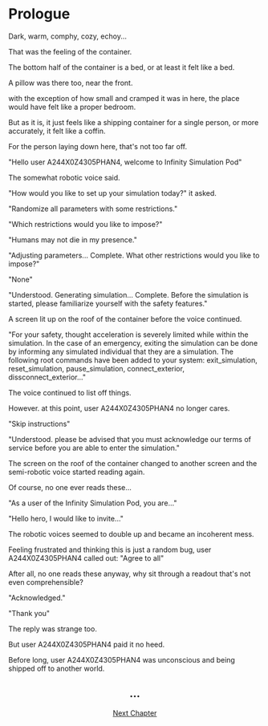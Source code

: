 # Prologue

Dark, warm, comphy, cozy, echoy... 

That was the feeling of the container.

The bottom half of the container is a bed, or at least it felt like a bed.

A pillow was there too, near the front.

with the exception of how small and cramped it was in here, the place would have felt like a proper bedroom. 

But as it is, it just feels like a shipping container for a single person, or more accurately, it felt like a coffin. 

For the person laying down here, that's not too far off.

"Hello user A244X0Z4305PHAN4, welcome to Infinity Simulation Pod"

The somewhat robotic voice said.

"How would you like to set up your simulation today?" it asked.

"Randomize all parameters with some restrictions."

"Which restrictions would you like to impose?"

"Humans may not die in my presence."

"Adjusting parameters... Complete. What other restrictions would you like to impose?"

"None"

"Understood. Generating simulation... Complete. Before the simulation is started, please familiarize yourself with the safety features."

A screen lit up on the roof of the container before the voice continued.

"For your safety, thought acceleration is severely limited while within the simulation. In the case of an emergency, exiting the simulation can be done by informing any simulated individual that they are a simulation. The following root commands have been added to your system: exit_simulation, reset_simulation, pause_simulation, connect_exterior, dissconnect_exterior..."

The voice continued to list off things.

However. at this point, user A244X0Z4305PHAN4 no longer cares.

"Skip instructions"

"Understood. please be advised that you must acknowledge our terms of service before you are able to enter the simulation."

The screen on the roof of the container changed to another screen and the semi-robotic voice started reading again.

Of course, no one ever reads these... 

"As a user of the Infinity Simulation Pod, you are..."

"Hello hero, I would like to invite..."

The robotic voices seemed to double up and became an incoherent mess.

Feeling frustrated and thinking this is just a random bug, user A244X0Z4305PHAN4 called out: "Agree to all"

After all, no one reads these anyway, why sit through a readout that's not even comprehensible?

"Acknowledged."

"Thank you"

The reply was strange too. 

But user A244X0Z4305PHAN4 paid it no heed. 

Before long, user A244X0Z4305PHAN4 was unconscious and being shipped off to another world.

## <center>...<center>

<center><a href="./9nyC33pA">Next Chapter</a></center>
